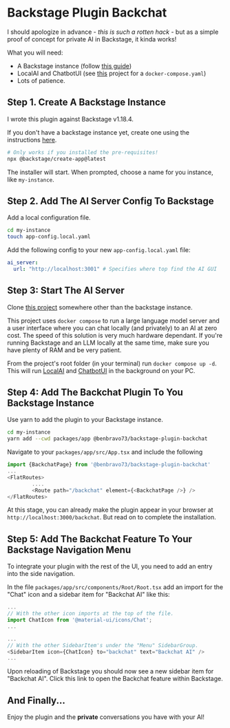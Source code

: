 # Backstage Plugin Backchat

I should apologize in advance - _this is such a rotten hack_ - but as a simple proof of concept for private AI in Backstage, it kinda works!

What you will need:

* A Backstage instance (follow [this guide](https://backstage.io/docs/getting-started/))
* LocalAI and ChatbotUI (see [this](https://github.com/benwilcock/local-ai-playground) project for a `docker-compose.yaml`)
* Lots of patience.

## Step 1. Create A Backstage Instance

I wrote this plugin against Backstage v1.18.4.

If you don't have a backstage instance yet, create one using the instructions [here](https://backstage.io/docs/getting-started/).

```bash
# Only works if you installed the pre-requisites!
npx @backstage/create-app@latest
```

The installer will start. When prompted, choose a name for you instance, like `my-instance`.

## Step 2. Add The AI Server Config To Backstage

Add a local configuration file.

```bash
cd my-instance
touch app-config.local.yaml
```

Add the following config to your new `app-config.local.yaml` file:

```yaml
ai_server:
  url: "http://localhost:3001" # Specifies where top find the AI GUI
```

## Step 3: Start The AI Server

Clone [this project](https://github.com/benwilcock/local-ai-playground) somewhere other than the backstage instance. 

This project uses `docker compose` to run a large language model server and a user interface where you can chat locally (and privately) to an AI at zero cost. The speed of this solution is very much hardware dependant. If you're running Backstage and an LLM locally at the same time, make sure you have plenty of RAM and be very patient.

From the project's root folder (in your terminal) run `docker compose up -d`. This will run [LocalAI](https://localai.io) and [ChatbotUI](https://github.com/mckaywrigley/chatbot-ui) in the background on your PC.

## Step 4: Add The Backchat Plugin To You Backstage Instance

Use yarn to add the plugin to your Backstage instance.

```bash
cd my-instance
yarn add --cwd packages/app @benbravo73/backstage-plugin-backchat
```

Navigate to your `packages/app/src/App.tsx` and include the following

```typescript
import {BackchatPage} from '@benbravo73/backstage-plugin-backchat'
...
<FlatRoutes>
        ....
        <Route path="/backchat" element={<BackchatPage />} />
</FlatRoutes>
```

At this stage, you can already make the plugin appear in your browser at `http://localhost:3000/backchat`. But read on to complete the installation.

## Step 5: Add The Backchat Feature To Your Backstage Navigation Menu

To integrate your plugin with the rest of the UI, you need to add an entry into the side navigation.

In the file `packages/app/src/components/Root/Root.tsx` add an import for the "Chat" icon and a sidebar item for "Backchat AI" like this:

```javascript
...
// With the other icon imports at the top of the file.
import ChatIcon from '@material-ui/icons/Chat';
...

...
// With the other SidebarItem's under the "Menu" SidebarGroup.
<SidebarItem icon={ChatIcon} to="backchat" text="Backchat AI" />
...
```

Upon reloading of Backstage you should now see a new sidebar item for "Backchat AI". Click this link to open the Backchat feature within Backstage.

## And Finally...

Enjoy the plugin and the **private** conversations you have with your AI!
